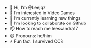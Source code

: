 - 👋 Hi, I’m @Leejqz
- 👀 I’m interested in Video Games
- 🌱 I’m currently learning new things
- 💞️ I’m looking to collaborate on Github
- 📫 How to reach me leessandra17
- 😄 Pronouns: he/him
- ⚡ Fun fact: I survived CCS

<!---
Leejqz/Leejqz is a ✨ special ✨ repository because its `README.md` (this file) appears on your GitHub profile.
You can click the Preview link to take a look at your changes.
--->
